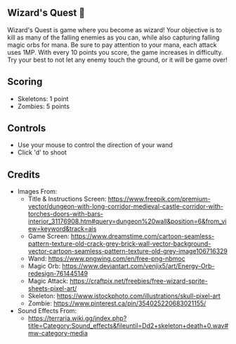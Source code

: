 ## Wizard's Quest 🧙
Wizard's Quest is game where you become as wizard! Your objective is to kill as many of the falling enemies as you can, while also capturing falling magic orbs for mana. Be sure to pay attention to your mana, each attack uses 1MP. With every 10 points you score, the game increases in difficulty. Try your best to not let any enemy touch the ground, or it will be game over!

## Scoring
- Skeletons: 1 point
- Zombies: 5 points

## Controls
- Use your mouse to control the direction of your wand
- Click 'd' to shoot

##  Credits
- Images From:
  - Title & Instructions Screen: https://www.freepik.com/premium-vector/dungeon-with-long-corridor-medieval-castle-corridor-with-torches-doors-with-bars-interior_31176908.htm#query=dungeon%20wall&position=6&from_view=keyword&track=ais
  - Game Screen: https://www.dreamstime.com/cartoon-seamless-pattern-texture-old-crack-grey-brick-wall-vector-background-vector-cartoon-seamless-pattern-texture-old-grey-image106716329
  - Wand: https://www.pngwing.com/en/free-png-nbmoc
  - Magic Orb: https://www.deviantart.com/venjix5/art/Energy-Orb-redesign-761445149
  - Magic Attack: https://craftpix.net/freebies/free-wizard-sprite-sheets-pixel-art/
  - Skeleton: https://www.istockphoto.com/illustrations/skull-pixel-art
  - Zombie: https://www.pinterest.ca/pin/354025220683021155/
- Sound Effects From:
  -  https://terraria.wiki.gg/index.php?title=Category:Sound_effects&fileuntil=Dd2+skeleton+death+0.wav#mw-category-media
  
